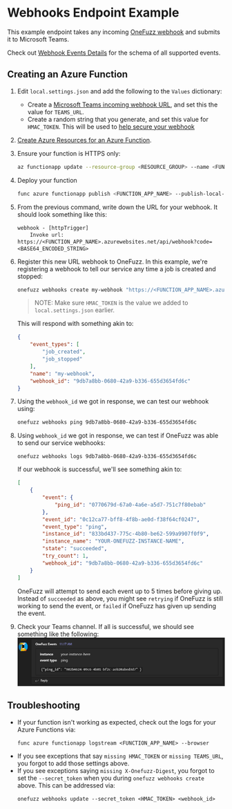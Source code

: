 # Webhooks Endpoint Example

This example endpoint takes any incoming [OneFuzz webhook](https://github.com/microsoft/onefuzz/blob/main/docs/webhooks.md) and submits it to Microsoft Teams.  

Check out [Webhook Events Details](https://github.com/microsoft/onefuzz/blob/main/docs/webhook_events.md) for the schema of all supported events.

## Creating an Azure Function

1. Edit `local.settings.json` and add the following to the `Values` dictionary:
    * Create a [Microsoft Teams incoming webhook URL](https://docs.microsoft.com/en-us/microsoftteams/platform/webhooks-and-connectors/how-to/connectors-using#setting-up-a-custom-incoming-webhook), and set this the value for `TEAMS_URL`.
    * Create a random string that you generate, and set this value for `HMAC_TOKEN`.  This will be used to [help secure your webhook](https://github.com/microsoft/onefuzz/blob/main/docs/webhooks.md#securing-your-webhook)
2. [Create Azure Resources for an Azure Function](https://docs.microsoft.com/en-us/azure/azure-functions/create-first-function-cli-python?tabs=azure-cli%2Cbash%2Cbrowser#5-create-supporting-azure-resources-for-your-function).
3. Ensure your function is HTTPS only:
    ```bash
    az functionapp update --resource-group <RESOURCE_GROUP> --name <FUNCTION_APP_NAME> --set httpsOnly=true
    ```
4. Deploy your function
    ```bash
    func azure functionapp publish <FUNCTION_APP_NAME> --publish-local-settings
    ```
5. From the previous command, write down the URL for your webhook.  It should look something like this:
    ```
    webhook - [httpTrigger]
        Invoke url: https://<FUNCTION_APP_NAME>.azurewebsites.net/api/webhook?code=<BASE64_ENCODED_STRING>
    ```
6. Register this new URL webhook to OneFuzz.  In this example, we're registering a webhook to tell our service any time a job is created and stopped:
    ```bash
    onefuzz webhooks create my-webhook "https://<FUNCTION_APP_NAME>.azurewebsites.net/api/webhook?code=<BASE64_ENCODED_STRING>" job_created job_stopped --secret_token <HMAC_TOKEN>
    ```

    > NOTE: Make sure `HMAC_TOKEN` is the value we added to `local.settings.json` earlier.

    This will respond with something akin to:
    ```json
    {
        "event_types": [
            "job_created",
            "job_stopped"
        ],
        "name": "my-webhook",
        "webhook_id": "9db7a8bb-0680-42a9-b336-655d3654fd6c"
    }
    ```
7. Using the `webhook_id` we got in response, we can test our webhook using:
    ```bash
    onefuzz webhooks ping 9db7a8bb-0680-42a9-b336-655d3654fd6c
    ```
8. Using `webhook_id` we got in response, we can test if OneFuzz was able to send our service webhooks:
    ```
    onefuzz webhooks logs 9db7a8bb-0680-42a9-b336-655d3654fd6c
    ```

    If our webhook is successful, we'll see something akin to:
    ```json
    [
        {
            "event": {
                "ping_id": "0770679d-67a0-4a6e-a5d7-751c7f80ebab"
            },
            "event_id": "0c12ca77-bff8-4f8b-ae0d-f38f64cf0247",
            "event_type": "ping",
            "instance_id": "833bd437-775c-4b80-be62-599a9907f0f9",
            "instance_name": "YOUR-ONEFUZZ-INSTANCE-NAME",
            "state": "succeeded",
            "try_count": 1,
            "webhook_id": "9db7a8bb-0680-42a9-b336-655d3654fd6c"
        }
    ]
    ```
   
    OneFuzz will attempt to send each event up to 5 times before giving up.  Instead of `succeeded` as above, you might see `retrying` if OneFuzz is still working to send the event, or `failed` if OneFuzz has given up sending the event.
9. Check your Teams channel.  If all is successful, we should see something like the following:
    ![Teams message Screenshot](example-message.png)

## Troubleshooting

*  If your function isn't working as expected, check out the logs for your Azure Functions via:
    ```
    func azure functionapp logstream <FUNCTION_APP_NAME> --browser
    ```
* If you see exceptions that say `missing HMAC_TOKEN` or `missing TEAMS_URL`, you forgot to add those settings above. 
* If you see exceptions saying `missing X-Onefuzz-Digest`, you forgot to set the `--secret_token` when you during `onefuzz webhooks create` above.  This can be addressed via:
    ```
    onefuzz webhooks update --secret_token <HMAC_TOKEN> <webhook_id>
    ```
